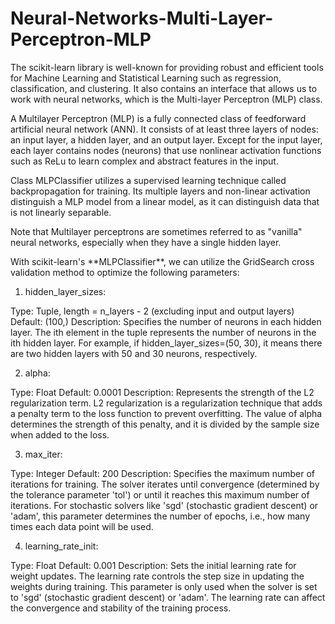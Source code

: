 # Neural-Networks-Multi-Layer-Perceptron-MLP

<p>
The scikit-learn library is well-known for providing robust and efficient tools for Machine Learning and Statistical Learning such as regression, classification, and clustering. It also contains an interface that allows us to work with neural networks, which is the Multi-layer Perceptron (MLP) class.

A Multilayer Perceptron (MLP) is a fully connected class of feedforward artificial neural network (ANN). It consists of at least three layers of nodes: an input layer, a hidden layer, and an output layer. Except for the input layer, each layer contains nodes (neurons) that use nonlinear activation functions such as ReLu to learn complex and abstract features in the input.

Class MLPClassifier utilizes a supervised learning technique called backpropagation for training. Its multiple layers and non-linear activation distinguish a MLP model from a linear model, as it can distinguish data that is not linearly separable.

Note that Multilayer perceptrons are sometimes referred to as "vanilla" neural networks, especially when they have a single hidden layer.
</p>

<p>
With scikit-learn's **MLPClassifier**, we can utilize the GridSearch cross validation method to optimize the following parameters:

1. hidden_layer_sizes:

Type: Tuple, 
length = n_layers - 2 (excluding input and output layers)
Default: (100,)
Description: Specifies the number of neurons in each hidden layer. The ith element in the tuple represents the number of neurons in the ith hidden layer. 
For example, if hidden_layer_sizes=(50, 30), it means there are two hidden layers with 50 and 30 neurons, respectively.

2. alpha:

Type: Float
Default: 0.0001
Description: Represents the strength of the L2 regularization term. 
L2 regularization is a regularization technique that adds a penalty term to the loss function to prevent overfitting. 
The value of alpha determines the strength of this penalty, and it is divided by the sample size when added to the loss.


3. max_iter:

Type: Integer
Default: 200
Description: Specifies the maximum number of iterations for training. 
The solver iterates until convergence (determined by the tolerance parameter 'tol') or until it reaches this maximum number of iterations. 
For stochastic solvers like 'sgd' (stochastic gradient descent) or 'adam', this parameter determines the number of epochs, i.e., how many times each data point will be used.

4. learning_rate_init:

Type: Float
Default: 0.001
Description: Sets the initial learning rate for weight updates. 
The learning rate controls the step size in updating the weights during training. 
This parameter is only used when the solver is set to 'sgd' (stochastic gradient descent) or 'adam'. 
The learning rate can affect the convergence and stability of the training process.

</p>

